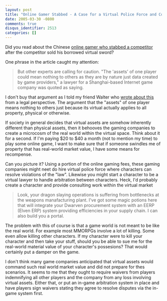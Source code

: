 ```yaml
---
layout: post
title: "Online Gamer Stabbed - A Case for a Virtual Police Force and Courts?"
date: 2005-03-30 -0800
comments: true
disqus_identifier: 2513
categories: []
---
```

Did you read about the Chinese [online gamer who stabbed a
competitor](http://story.news.yahoo.com/news?tmpl=story&u=/nm/life_china_sabre_dc)
after the competitor sold his borrowed virtual sword?

One phrase in the article caught my attention:

> But other experts are calling for caution. "The 'assets' of one player
> could mean nothing to others as they are by nature just data created
> by game providers," a lawyer for a Shanghai-based Internet game
> company was quoted as saying.

I don't buy that argument as I told my friend Walter who [wrote about
this](http://spaces.msn.com/members/waltimate/Blog/cns!1pCvw_V_FwCgTXneX4GXlXLw!208.entry)
from a legal perspective. The argument that the "assets" of one player
means nothing to others just because its virtual actually applies to all
property, physical or otherwise.

If society in general decides that virtual assets are somehow inherently
different than physical assets, then it behooves the gaming companies to
create a microcosm of the real world within the virtual space. Think
about it for a second. If I'm paying \$20 to \$40 a month (not to
mention my time) to play some online game, I want to make sure that if
someone swindles me of property that has real-world market value, I have
some means for recompense.

Can you picture it? Using a portion of the online gaming fees, these
gaming companies might neet do hire virtual police force where
characters can resolve violations of the "law". Likewise you might start
a character to be a virtual lawyer to handle arbitration between
characters. Heck, I'd probably create a character and provide consulting
work within the virtual market

> Look, your dragon slaying operations is suffering from bottlenecks at
> the weapons manafacturing plant. I've got some magic potions here that
> will integrate your Dwarven procurement system with an EERP (Elven
> ERP) system providing efficiencies in your supply chain. I can also
> build you a portal.

The problem with this of course is that a game world is not meant to be
like the real world. For example most MMORPGs involve a lot of killing.
Some even allow killing other characters. If my character were to kill
your character and then take your stuff, should you be able to sue me
for the real-world material value of your character's possesions? That
would certainly put a damper on the game.

I don't think many game companies anticipated that virtual assets would
command such real world market value and did not prepare for thes
scenarios. It seems to me that they ought to require waivers from
players indemnifying all other players and the company from any loss
involving virtual assets. Either that, or put an in-game arbitration
system in place and have players sign waivers stating they agree to
resolve disputes via the in-game system first.

